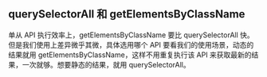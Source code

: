 ## querySelectorAll 和 getElementsByClassName

单从 API 执行效率上，getElementsByClassName 要比 querySelectorAll 快。但是我们使用上差异微乎其微，具体选用哪个 API 要看我们的使用场景，动态的结果就用 getElementsByClassName，这样不用重复执行该 API 来获取最新的结果，一次就够。想要静态的结果，就用 querySelectorAll。
